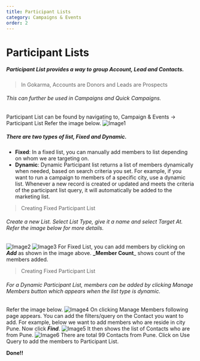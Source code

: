 ```yaml
---
title: Participant Lists 
category: Campaigns & Events
order: 2
---
```


# Participant Lists 
##### Participant List provides a way to group Account, Lead and Contacts.

>In Gokarma, Accounts are Donors and Leads are Prospects

###### This can further be used in Campaigns and Quick Campaigns.
Participant List can be found by navigating to, Campaign & Events -> Participant List
Refer the image below.
![Image1](..\..\images\participant1.png)

##### There are two types of list, Fixed and Dynamic.

* **Fixed**: In a fixed list, you can manually add members to list depending on whom we are targeting on. 
* **Dynamic**: Dynamic Participant list returns a list of members dynamically when needed, based on search criteria you set. For example, if you want to run a campaign to members of a specific city, use a dynamic list. Whenever a new record is created or updated and meets the criteria of the participant list query, it will automatically be added to the marketing list.

>Creating Fixed Participant List

###### Create a new List. Select List Type, give it a name and select Target At. Refer the image below for more details. 
![Image2](..\..\images\participant2.png)
![Image3](..\..\images\participant3.png)
For Fixed List, you can add members by clicking on **_Add_** as shown in the image above. 
**_Member Count**_ shows count of the members added.
>Creating Fixed Participant List

###### For a Dynamic Participant List, members can be added by clicking Manage Members button which appears when the list type is dynamic. 
Refer the image below.
![Image4](..\..\images\participant4.png) 
On clicking Manage Members following page appears. You can add the filters/query on the Contact you want to add. For example, below we want to add members who are reside in city Pune. Now click **_Find_**.
![Image5](..\..\images\participant5.png)
It then shows the list of Contacts who are from Pune.
![Image6](..\..\images\participant6.png)
There are total 99 Contacts from Pune. Click on Use Query to add the members to Participant List.



**Done!!**
